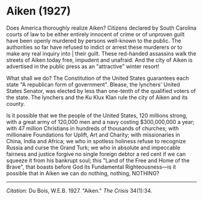 <!--
title:   Aiken
author:  Du Bois, W.E.B.
journal: The Crisis
year:    1927
volume:  34
issue:   1
pages:   34
-->
# Aiken (1927)

Does America thoroughly realize Aiken? Citizens declared by South Carolina courts of law to be either entirely innocent of crime or of unproven guilt have been openly murdered by persons well-known to the public. The authorities so far have refused to indict or arrest these murderers or to make any real inquiry into | their guilt. These red-handed assassins walk the streets of Aiken today free, impudent and unafraid. And the city of Aiken is advertised in the public press as an "attractive" winter resort!

What shall we do? The Constitution of the United States guarantees each state "A republican form of government". Blease, the lynchers' United States Senator, was elected by less than one-tenth of the qualified voters of the state. The lynchers and the Ku Klux Klan rule the city of Aiken and its county.

Is it possible that we the people of the United States, 120 millions strong, with a great army of 120,000 men and a navy costing $300,000,000 a year; with 47 million Christians in hundreds of thousands of churches; with millionaire Foundations for Uplift, Art and Charity; with missionaries in China, India and Africa; we who in spotless holiness refuse to recognize Russia and curse the Grand Turk; we who in absolute and impeccable fairness and justice forgive no single foreign debtor a red cent if we can squeeze it from his bankrupt soul; this "Land of the Free and Home of the Brave", that boasts before God its Fundamental Righteousness—is it possible that in Aiken we can do nothing, nothing, NOTHING?

_________________
*Citation:* Du Bois, W.E.B. 1927. "Aiken." *The Crisis* 34(1):34.
